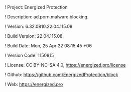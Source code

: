 ! Project: Energized Protection

! Description: ad.porn.malware blocking.

! Version: 6.32.0810.22.04.115.08

! Build Version: 22.04.115.08

! Build Date: Mon, 25 Apr 22 08:15:45 +06

! Version Code: 1150815

! License: CC BY-NC-SA 4.0, https://energized.pro/license

! Github: https://github.com/EnergizedProtection/block

! Web: https://energized.pro
